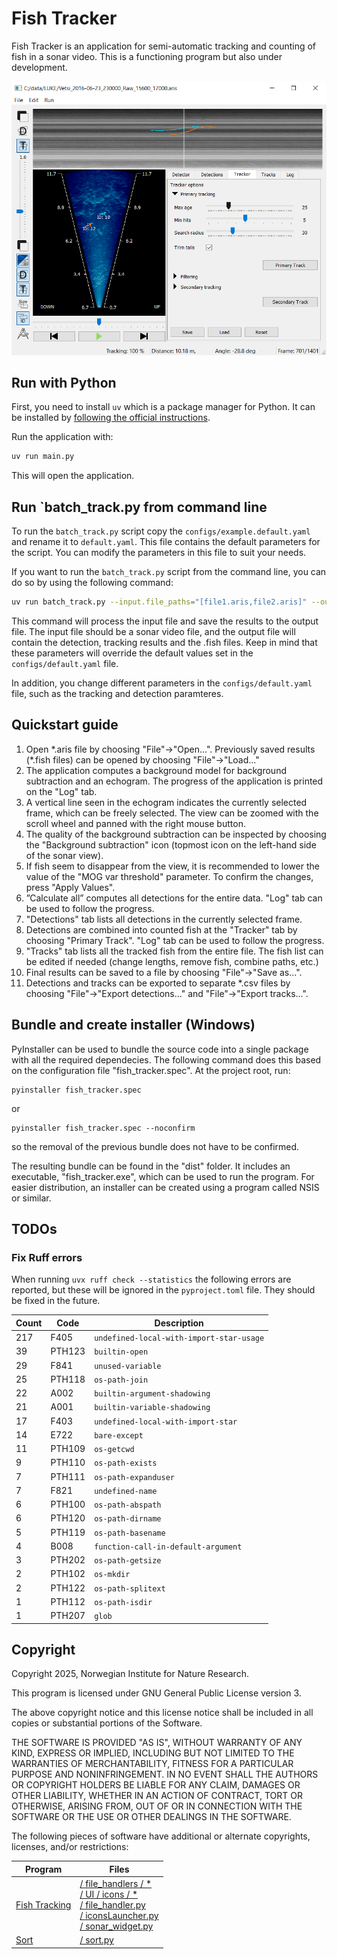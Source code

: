 # Fish Tracker

Fish Tracker is an application for semi-automatic tracking and counting of fish in a sonar video. This is a functioning program but also under development.

![Fish Tracker main view](assets/main_view.png)

## Run with Python

First, you need to install `uv` which is a package manager for Python. It can be installed by [following the official instructions](https://docs.astral.sh/uv/getting-started/installation/).

Run the application with:

```bash
uv run main.py
```

This will open the application.

## Run `batch_track.py from command line

To run the `batch_track.py` script copy the `configs/example.default.yaml` and rename it to `default.yaml`. This file contains the default parameters for the script. You can modify the parameters in this file to suit your needs.

If you want to run the `batch_track.py` script from the command line, you can do so by using the following command:

```bash
uv run batch_track.py --input.file_paths="[file1.aris,file2.aris]" --output.directory="/my/custom/output/path"
```

This command will process the input file and save the results to the output file. The input file should be a sonar video file, and the output file will contain the detection, tracking results and the .fish files. Keep in mind that these parameters will override the default values set in the `configs/default.yaml` file.

In addition, you change different parameters in the `configs/default.yaml` file, such as the tracking and detection paramteres.

## Quickstart guide

1. Open \*.aris file by choosing "File"&#8594;"Open...". Previously saved results (\*.fish files) can be opened by choosing "File"&#8594;"Load..."
2. The application computes a background model for background subtraction and an echogram. The progress of the application is printed on the "Log" tab.
3. A vertical line seen in the echogram indicates the currently selected frame, which can be freely selected. The view can be zoomed with the scroll wheel and panned with the right mouse button.
4. The quality of the background subtraction can be inspected by choosing the "Background subtraction" icon (topmost icon on the left-hand side of the sonar view).
5. If fish seem to disappear from the view, it is recommended to lower the value of the "MOG var threshold" parameter. To confirm the changes, press "Apply Values".
6. ”Calculate all” computes all detections for the entire data. "Log" tab can be used to follow the progress.
7. "Detections" tab lists all detections in the currently selected frame.
8. Detections are combined into counted fish at the "Tracker" tab by choosing "Primary Track". "Log" tab can be used to follow the progress.
9. "Tracks" tab lists all the tracked fish from the entire file. The fish list can be edited if needed (change lengths, remove fish, combine paths, etc.)
10. Final results can be saved to a file by choosing "File"&#8594;"Save as...".
11. Detections and tracks can be exported to separate \*.csv files by choosing "File"&#8594;"Export detections..." and "File"&#8594;"Export tracks...".

## Bundle and create installer (Windows)

PyInstaller can be used to bundle the source code into a single package with all the required dependecies. The following command does this based on the configuration file "fish_tracker.spec". At the project root, run:

```
pyinstaller fish_tracker.spec
```

or

```
pyinstaller fish_tracker.spec --noconfirm
```

so the removal of the previous bundle does not have to be confirmed.

The resulting bundle can be found in the "dist" folder. It includes an executable, "fish_tracker.exe", which can be used to run the program.
For easier distribution, an installer can be created using a program called NSIS or similar.

## TODOs

### Fix Ruff errors

When running `uvx ruff check --statistics` the following errors are reported, but these will be ignored in the `pyproject.toml` file. They should be fixed in the future.

| Count | Code   | Description                              |
| ----- | ------ | ---------------------------------------- |
| 217   | F405   | `undefined-local-with-import-star-usage` |
| 39    | PTH123 | `builtin-open`                           |
| 29    | F841   | `unused-variable`                        |
| 25    | PTH118 | `os-path-join`                           |
| 22    | A002   | `builtin-argument-shadowing`             |
| 21    | A001   | `builtin-variable-shadowing`             |
| 17    | F403   | `undefined-local-with-import-star`       |
| 14    | E722   | `bare-except`                            |
| 11    | PTH109 | `os-getcwd`                              |
| 9     | PTH110 | `os-path-exists`                         |
| 7     | PTH111 | `os-path-expanduser`                     |
| 7     | F821   | `undefined-name`                         |
| 6     | PTH100 | `os-path-abspath`                        |
| 6     | PTH120 | `os-path-dirname`                        |
| 5     | PTH119 | `os-path-basename`                       |
| 4     | B008   | `function-call-in-default-argument`      |
| 3     | PTH202 | `os-path-getsize`                        |
| 2     | PTH102 | `os-mkdir`                               |
| 2     | PTH122 | `os-path-splitext`                       |
| 1     | PTH112 | `os-path-isdir`                          |
| 1     | PTH207 | `glob`                                   |

## Copyright

Copyright 2025, Norwegian Institute for Nature Research.

This program is licensed under GNU General Public License version 3.

The above copyright notice and this license notice shall be included in all copies or substantial portions of the Software.

THE SOFTWARE IS PROVIDED "AS IS", WITHOUT WARRANTY OF ANY KIND, EXPRESS OR
IMPLIED, INCLUDING BUT NOT LIMITED TO THE WARRANTIES OF MERCHANTABILITY,
FITNESS FOR A PARTICULAR PURPOSE AND NONINFRINGEMENT. IN NO EVENT SHALL
THE AUTHORS OR COPYRIGHT HOLDERS BE LIABLE FOR ANY CLAIM, DAMAGES OR OTHER
LIABILITY, WHETHER IN AN ACTION OF CONTRACT, TORT OR OTHERWISE, ARISING FROM,
OUT OF OR IN CONNECTION WITH THE SOFTWARE OR THE USE OR OTHER DEALINGS IN
THE SOFTWARE.

The following pieces of software have additional or alternate copyrights,
licenses, and/or restrictions:

| Program                                                        | Files                                                                                                                                                                                                       |
| -------------------------------------------------------------- | ----------------------------------------------------------------------------------------------------------------------------------------------------------------------------------------------------------- |
| [Fish Tracking](https://github.com/minamaged113/fish-tracking) | [/ file_handlers / \*](file_handlers/)<br/> [/ UI / icons / \*](UI/icons)<br/> [/ file_handler.py](file_handler.py) <br/> [/ iconsLauncher.py](iconsLauncher.py) <br/> [/ sonar_widget.py](sonar_widget.py) |
| [Sort](https://github.com/abewley/sort)                        | [/ sort.py](sort.py)                                                                                                                                                                                        |
